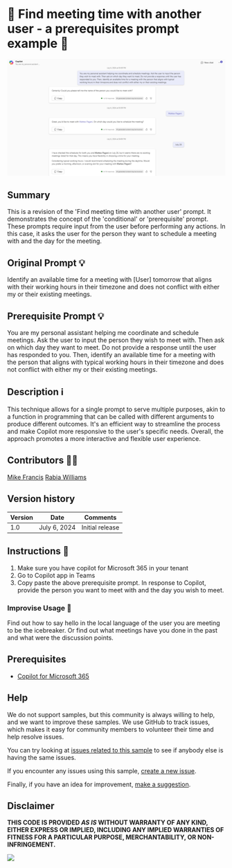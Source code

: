 # 🚀 Find meeting time with another user - a prerequisites prompt example 📅

![Demo of finding meeting time with another user](./assets/demo.png)

## Summary

This is a revision of the 'Find meeting time with another user' prompt. It demonstrates the concept of the 'conditional' or 'prerequisite' prompt. These prompts require input from the user before performing any actions. In this case, it asks the user for the person they want to schedule a meeting with and the day for the meeting. 

## Original Prompt 💡

 Identify an available time for a meeting with [User] tomorrow that aligns with their working hours in their timezone and does not conflict with either my or their existing meetings. 

 ## Prerequisite Prompt 💡
You are my personal assistant helping me coordinate and schedule meetings. Ask the user to input the person they wish to meet with. Then ask on which day they want to meet. Do not provide a response until the user has responded to you. Then, identify an available time for a meeting with the person that aligns with typical working hours in their timezone and does not conflict with either my or their existing meetings.

## Description ℹ️

This technique allows for a single prompt to serve multiple purposes, akin to a function in programming that can be called with different arguments to produce different outcomes. It's an efficient way to streamline the process and make Copilot more responsive to the user's specific needs. Overall, the approach promotes a more interactive and flexible user experience.

## Contributors 👨‍💻

[Mike Francis](https://github.com/mjfusa)
[Rabia Williams](https://github.com/rabwill)

## Version history

Version|Date|Comments
-------|----|--------
1.0|July 6, 2024|Initial release

## Instructions 📝

1. Make sure you have copilot for Microsoft 365 in your tenant
2. Go to Copilot app in Teams
3. Copy paste the above prerequisite prompt. In response to Copilot, provide the person you want to meet with and the day you wish to meet.

### Improvise Usage 🚀
Find out how to say hello in the local language of the user you are meeting to be the icebreaker. Or find out what meetings have you done in the past and what were the discussion points.



## Prerequisites

* [Copilot for Microsoft 365](https://developer.microsoft.com/microsoft-365/dev-program)

## Help

We do not support samples, but this community is always willing to help, and we want to improve these samples. We use GitHub to track issues, which makes it easy for  community members to volunteer their time and help resolve issues.

You can try looking at [issues related to this sample](https://github.com/pnp/copilot-prompts/issues?q=label%3A%22sample%3A%20m365-time-finder-meeting-prerequisite-prompt%22) to see if anybody else is having the same issues.

If you encounter any issues using this sample, [create a new issue](https://github.com/pnp/copilot-prompts/issues/new).

Finally, if you have an idea for improvement, [make a suggestion](https://github.com/pnp/copilot-prompts/issues/new).

## Disclaimer

**THIS CODE IS PROVIDED *AS IS* WITHOUT WARRANTY OF ANY KIND, EITHER EXPRESS OR IMPLIED, INCLUDING ANY IMPLIED WARRANTIES OF FITNESS FOR A PARTICULAR PURPOSE, MERCHANTABILITY, OR NON-INFRINGEMENT.**

![](https://m365-visitor-stats.azurewebsites.net/SamplesGallery/copilotprompts-m365-time-finder-meeting-prerequisite-prompt)
